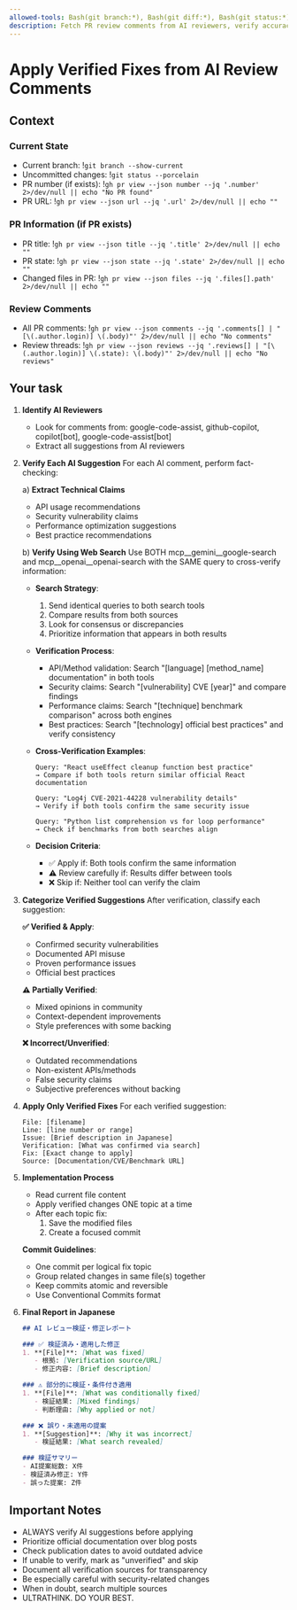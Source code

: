 ```yaml
---
allowed-tools: Bash(git branch:*), Bash(git diff:*), Bash(git status:*), Bash(git log:*), Bash(gh pr:*), ReadFile, WriteFile, mcp__github__get_pull_request_reviews, mcp__github__get_pull_request_comments, mcp__github__get_pull_request, mcp__gemini__google-search, mcp__openai__openai-search
description: Fetch PR review comments from AI reviewers, verify accuracy, and apply valid fixes
---
```


# Apply Verified Fixes from AI Review Comments

## Context

### Current State
- Current branch: !`git branch --show-current`
- Uncommitted changes: !`git status --porcelain`
- PR number (if exists): !`gh pr view --json number --jq '.number' 2>/dev/null || echo "No PR found"`
- PR URL: !`gh pr view --json url --jq '.url' 2>/dev/null || echo ""`

### PR Information (if PR exists)
- PR title: !`gh pr view --json title --jq '.title' 2>/dev/null || echo ""`
- PR state: !`gh pr view --json state --jq '.state' 2>/dev/null || echo ""`
- Changed files in PR: !`gh pr view --json files --jq '.files[].path' 2>/dev/null || echo ""`

### Review Comments
- All PR comments: !`gh pr view --json comments --jq '.comments[] | "[\(.author.login)] \(.body)"' 2>/dev/null || echo "No comments"`
- Review threads: !`gh pr view --json reviews --jq '.reviews[] | "[\(.author.login)] \(.state): \(.body)"' 2>/dev/null || echo "No reviews"`

## Your task

1. **Identify AI Reviewers**
   - Look for comments from: google-code-assist, github-copilot, copilot[bot], google-code-assist[bot]
   - Extract all suggestions from AI reviewers

2. **Verify Each AI Suggestion**
   For each AI comment, perform fact-checking:
   
   a) **Extract Technical Claims**
      - API usage recommendations
      - Security vulnerability claims
      - Performance optimization suggestions
      - Best practice recommendations
      
    b) **Verify Using Web Search**
      Use BOTH mcp__gemini__google-search and mcp__openai__openai-search with the SAME query to cross-verify information:
      
      - **Search Strategy**: 
        1. Send identical queries to both search tools
        2. Compare results from both sources
        3. Look for consensus or discrepancies
        4. Prioritize information that appears in both results
      
      - **Verification Process**:
        - API/Method validation: Search "[language] [method_name] documentation" in both tools
        - Security claims: Search "[vulnerability] CVE [year]" and compare findings
        - Performance claims: Search "[technique] benchmark comparison" across both engines
        - Best practices: Search "[technology] official best practices" and verify consistency
      
      - **Cross-Verification Examples**:
        ```
        Query: "React useEffect cleanup function best practice"
        → Compare if both tools return similar official React documentation
        
        Query: "Log4j CVE-2021-44228 vulnerability details"
        → Verify if both tools confirm the same security issue
        
        Query: "Python list comprehension vs for loop performance"
        → Check if benchmarks from both searches align
        ```
      
      - **Decision Criteria**:
        - ✅ Apply if: Both tools confirm the same information
        - ⚠️ Review carefully if: Results differ between tools
        - ❌ Skip if: Neither tool can verify the claim

3. **Categorize Verified Suggestions**
   After verification, classify each suggestion:
   
   **✅ Verified & Apply**:
   - Confirmed security vulnerabilities
   - Documented API misuse
   - Proven performance issues
   - Official best practices
   
   **⚠️ Partially Verified**:
   - Mixed opinions in community
   - Context-dependent improvements
   - Style preferences with some backing
   
   **❌ Incorrect/Unverified**:
   - Outdated recommendations
   - Non-existent APIs/methods
   - False security claims
   - Subjective preferences without backing

4. **Apply Only Verified Fixes**
   For each verified suggestion:
   ```
   File: [filename]
   Line: [line number or range]
   Issue: [Brief description in Japanese]
   Verification: [What was confirmed via search]
   Fix: [Exact change to apply]
   Source: [Documentation/CVE/Benchmark URL]
   ```

5. **Implementation Process**
   - Read current file content
   - Apply verified changes ONE topic at a time
   - After each topic fix:
     1. Save the modified files
     2. Create a focused commit
   
   **Commit Guidelines**:
   - One commit per logical fix topic
   - Group related changes in same file(s) together
   - Keep commits atomic and reversible
   - Use Conventional Commits format

6. **Final Report in Japanese**
   ```markdown
   ## AI レビュー検証・修正レポート

   ### ✅ 検証済み・適用した修正
   1. **[File]**: [What was fixed]
      - 根拠: [Verification source/URL]
      - 修正内容: [Brief description]

   ### ⚠️ 部分的に検証・条件付き適用
   1. **[File]**: [What was conditionally fixed]
      - 検証結果: [Mixed findings]
      - 判断理由: [Why applied or not]

   ### ❌ 誤り・未適用の提案
   1. **[Suggestion]**: [Why it was incorrect]
      - 検証結果: [What search revealed]

   ### 検証サマリー
   - AI提案総数: X件
   - 検証済み修正: Y件
   - 誤った提案: Z件
   ```

## Important Notes
- ALWAYS verify AI suggestions before applying
- Prioritize official documentation over blog posts
- Check publication dates to avoid outdated advice
- If unable to verify, mark as "unverified" and skip
- Document all verification sources for transparency
- Be especially careful with security-related changes
- When in doubt, search multiple sources
- ULTRATHINK. DO YOUR BEST.

